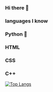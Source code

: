 ### Hi there 👋
### languages I know
### Python 🐍
### HTML 
### CSS
### C++
 [![Top Langs](https://github-readme-stats.vercel.app/api/top-langs/?username=SakshamJain27)](https://github.com/SakshamJain27/github-readme-stats)

<!--
**SakshamJain27/SakshamJain27** is a ✨ _special_ ✨ repository because its `README.md` (this file) appears on your GitHub profile.

Here are some ideas to get you started:

-->
